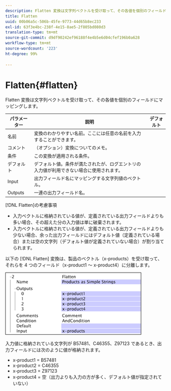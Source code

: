 ```yaml
---
description: Flatten 変換は文字列ベクトルを受け取って、その各値を個別のフィールドにマッピングします。
title: Flatten
uuid: 00b06a5c-506b-45fe-9773-44d65b8ec233
exl-id: 63f3e4bc-238f-4e15-8ae5-2f805bd080d3
translation-type: tm+mt
source-git-commit: d9df90242ef96188f4e4b5e6d04cfef196b0a628
workflow-type: tm+mt
source-wordcount: '223'
ht-degree: 99%

---
```


# Flatten{#flatten}

Flatten 変換は文字列ベクトルを受け取って、その各値を個別のフィールドにマッピングします。

| パラメーター | 説明 | デフォルト |
|---|---|---|
| 名前 | 変換のわかりやすい名前。ここには任意の名前を入力することができます。 |  |
| コメント | （オプション）変換についてのメモ。 |  |
| 条件 | この変換が適用される条件。 |  |
| デフォルト | デフォルト値。条件が満たされたが、ログエントリの入力値が利用できない場合に使用されます。 |  |
| Input | 出力フィールド名にマッピングする文字列値のベクトル。 |  |
| Outputs | 一連の出力フィールド名。 |  |

[!DNL Flatten]の考慮事項

* 入力ベクトルに格納されている値が、定義されている出力フィールドよりも多い場合、その超えた分の入力値は単に破棄されます。
* 入力ベクトルに格納されている値が、定義されている出力フィールドよりも少ない場合、余った出力フィールドにはデフォルト値（定義されている場合）または空の文字列（デフォルト値が定義されていない場合）が割り当てられます。

以下の [!DNL Flatten] 変換は、製品のベクトル（x-products）を受け取って、それらを 4 つのフィールド（x-product1 ～ x-product4）に分離します。

![](assets/cfg_TransformationType_Flatten.png)

入力値に格納されている文字列が B57481、C46355、Z97123 であるとき、出力フィールドには次のように値が格納されます。

* x-product1 = B57481
* x-product2 = C46355
* x-product3 = Z97123
* x-product4 = 空（出力よりも入力の方が多く、デフォルト値が指定されていない）
